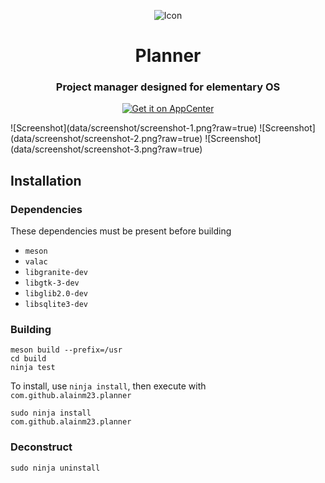 <p align="center">
  <img src="https://cdn.rawgit.com/alainm23/planner/master/data/icons/128/com.github.alainm23.planner.svg" alt="Icon" />
</p>
<h1 align="center">Planner</h1>
<h3 align="center">Project manager designed for elementary OS</h3>
<p align="center">
  <a href="https://appcenter.elementary.io/com.github.alainm23.planner"><img src="https://appcenter.elementary.io/badge.svg?new" alt="Get it on AppCenter" /></a>
</p>
![Screenshot](data/screenshot/screenshot-1.png?raw=true)
![Screenshot](data/screenshot/screenshot-2.png?raw=true)
![Screenshot](data/screenshot/screenshot-3.png?raw=true)
<br />

## Installation

### Dependencies
These dependencies must be present before building

 - `meson`
 - `valac`
 - `libgranite-dev`
 - `libgtk-3-dev`
 - `libglib2.0-dev`
 - `libsqlite3-dev`

### Building

```
meson build --prefix=/usr
cd build
ninja test
```
To install, use `ninja install`, then execute with `com.github.alainm23.planner`
```
sudo ninja install
com.github.alainm23.planner
```

### Deconstruct

```
sudo ninja uninstall
```